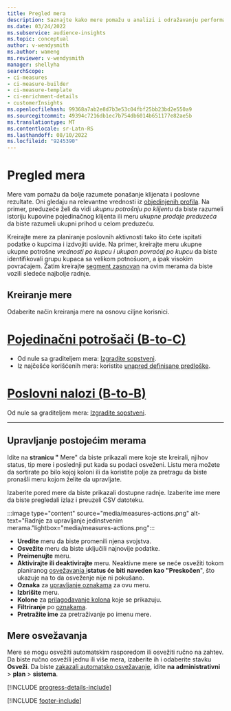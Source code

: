 ```yaml
---
title: Pregled mera
description: Saznajte kako mere pomažu u analizi i odražavanju performansi vašeg poslovanja.
ms.date: 03/24/2022
ms.subservice: audience-insights
ms.topic: conceptual
author: v-wendysmith
ms.author: wameng
ms.reviewer: v-wendysmith
manager: shellyha
searchScope:
- ci-measures
- ci-measure-builder
- ci-measure-template
- ci-enrichment-details
- customerInsights
ms.openlocfilehash: 99368a7ab2e8d7b3e53c04fbf25bb23bd2e550a9
ms.sourcegitcommit: 49394c7216db1ec7b754db6014b651177e82ae5b
ms.translationtype: MT
ms.contentlocale: sr-Latn-RS
ms.lasthandoff: 08/10/2022
ms.locfileid: "9245390"
---
```

# <a name="measures-overview"></a>Pregled mera

Mere vam pomažu da bolje razumete ponašanje klijenata i poslovne rezultate. Oni gledaju na relevantne vrednosti iz [objedinjenih profila](data-unification.md). Na primer, preduzeće želi da vidi *ukupnu potrošnju po klijentu* da biste razumeli istoriju kupovine pojedinačnog klijenta ili meru *ukupne prodaje preduzeća* da biste razumeli ukupni prihod u celom preduzeću.

Kreirajte mere za planiranje poslovnih aktivnosti tako što ćete ispitati podatke o kupcima i izdvojiti uvide. Na primer, kreirajte meru ukupne ukupne potrošne *vrednosti po kupcu* *i ukupan povraćaj po kupcu* da biste identifikovali grupu kupaca sa velikom potnošuom, a ipak visokim povraćajem. Zatim kreirajte [segment zasnovan](segments.md) na ovim merama da biste vozili sledeće najbolje radnje.

## <a name="create-a-measure"></a>Kreiranje mere

Odaberite način kreiranja mere na osnovu ciljne korisnici.

# <a name="individual-consumers-b-to-c"></a>[Pojedinačni potrošači (B-to-C)](#tab/b2c)

- Od nule sa graditeljem mera: [Izgradite sopstveni](measure-builder.md).
- Iz najčešće korišćenih mera: koristite [unapred definisane predloške](measure-templates.md).

# <a name="business-accounts-b-to-b"></a>[Poslovni nalozi (B-to-B)](#tab/b2b)

Od nule sa graditeljem mera: [Izgradite sopstveni](measure-builder.md).

---

## <a name="manage-existing-measures"></a>Upravljanje postojećim merama

Idite na **stranicu "** Mere" da biste prikazali mere koje ste kreirali, njihov status, tip mere i poslednji put kada su podaci osveženi. Listu mera možete da sortirate po bilo kojoj koloni ili da koristite polje za pretragu da biste pronašli meru kojom želite da upravljate.

Izaberite pored mere da biste prikazali dostupne radnje. Izaberite ime mere da biste pregledali izlaz i preuzeli CSV datoteku.

:::image type="content" source="media/measures-actions.png" alt-text="Radnje za upravljanje jedinstvenim merama."lightbox="media/measures-actions.png":::

- **Uredite** meru da biste promenili njena svojstva.
- **Osvežite** meru da biste uključili najnovije podatke.
- **Preimenujte** meru.
- **Aktivirajte** **ili deaktivirajte** meru. Neaktivne mere se neće osvežiti tokom planiranog [osvežavanja i](schedule-refresh.md)**status će** **biti naveden kao "Preskočen**", što ukazuje na to da osveženje nije ni pokušano.
- **Oznaka** za [upravljanje oznakama](work-with-tags-columns.md#manage-tags) za ovu meru.
- **Izbrišite** meru.
- **Kolone** za [prilagođavanje kolona](work-with-tags-columns.md#customize-columns) koje se prikazuju.
- **Filtriranje** po [oznakama](work-with-tags-columns.md#filter-on-tags).
- **Pretražite ime** za pretraživanje po imenu mere.

## <a name="refresh-measures"></a>Mere osvežavanja

Mere se mogu osvežiti automatskim rasporedom ili osvežiti ručno na zahtev. Da biste ručno osvežili jednu ili više mera, izaberite ih i odaberite stavku **Osveži**. Da biste [zakazali automatsko osvežavanje](schedule-refresh.md), idite **na administrativni** > **plan** > **sistema**.

[!INCLUDE [progress-details-include](includes/progress-details-pane.md)]

[!INCLUDE [footer-include](includes/footer-banner.md)]
